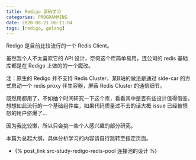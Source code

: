 ```yaml
---
title: Redigo 源码学习
categories: PROGRAMMING
date: 2020-08-21 00:11:04
tags: [redigo, golang]
---
```

Redigo 是目前比较流行的一个 Redis Client。

虽然我个人不太喜欢它的 API 设计，奈何这个库简单易用，连公司的 redis 基础库都是在 Redigo 上做的的一个魔改。

注：原生的 Redigo 并不支持 Redis Cluster，某B站的做法是通过 side-car 的方式启动一个 redis proxy 伴生容器，屏蔽 Redis Cluster 的通信细节。

既然用都用了，不如抽个时间研究一下这个库，看看其中是否有些设计值得借鉴。想想如此流行的一个基础组件库，如果代码质量过不去的话大概 issue 已经被愤怒的用户挤爆了...

因为我比较懒，所以只会挑一些个人感兴趣的部分研究。

本篇为总起大纲，具体分析学习的内容请自行跳转至指定页面。

- {% post_link src-study-redigo-redis-pool 连接池的设计 %}
